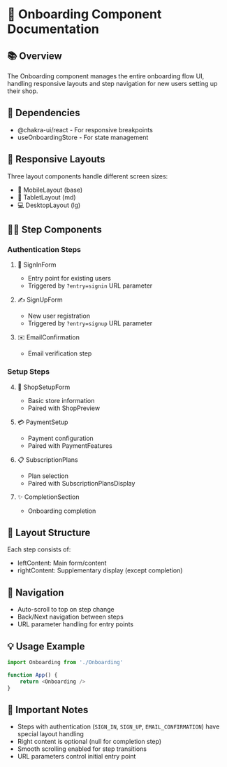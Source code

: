 # 🎯 Onboarding Component Documentation

## 📚 Overview
The Onboarding component manages the entire onboarding flow UI, handling responsive layouts and step navigation for new users setting up their shop.

## 🔧 Dependencies
- @chakra-ui/react - For responsive breakpoints
- useOnboardingStore - For state management

## 📱 Responsive Layouts
Three layout components handle different screen sizes:
- 📱 MobileLayout (base)
- 📲 TabletLayout (md)
- 💻 DesktopLayout (lg)

## 🚶‍♂️ Step Components

### Authentication Steps
1. 🔑 SignInForm
   - Entry point for existing users
   - Triggered by `?entry=signin` URL parameter

2. ✍️ SignUpForm
   - New user registration
   - Triggered by `?entry=signup` URL parameter

3. ✉️ EmailConfirmation
   - Email verification step

### Setup Steps
4. 🏪 ShopSetupForm
   - Basic store information
   - Paired with ShopPreview

5. 💳 PaymentSetup
   - Payment configuration
   - Paired with PaymentFeatures

6. 📋 SubscriptionPlans
   - Plan selection
   - Paired with SubscriptionPlansDisplay

7. ✨ CompletionSection
   - Onboarding completion

## 🎨 Layout Structure
Each step consists of:
- leftContent: Main form/content
- rightContent: Supplementary display (except completion)

## 🔄 Navigation
- Auto-scroll to top on step change
- Back/Next navigation between steps
- URL parameter handling for entry points

## 💡 Usage Example
```typescript
import Onboarding from './Onboarding'

function App() {
    return <Onboarding />
}
```

## 🚨 Important Notes
- Steps with authentication (`SIGN_IN`, `SIGN_UP`, `EMAIL_CONFIRMATION`) have special layout handling
- Right content is optional (null for completion step)
- Smooth scrolling enabled for step transitions
- URL parameters control initial entry point
